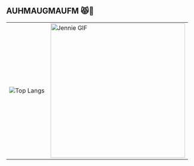 ## AUHMAUGMAUFM 😾👋

<table>
  <tr>
    <td>
      <img src="https://github-readme-stats.vercel.app/api/top-langs/?username=auhmaugmaufm&layout=compact" alt="Top Langs">
    </td>
    <td>
      <img src="https://github.com/user-attachments/assets/260c92c3-f4d0-4f52-91f8-4cf6706ef63f" alt="Jennie GIF" width="360">
    </td>
  </tr>
 </table>

